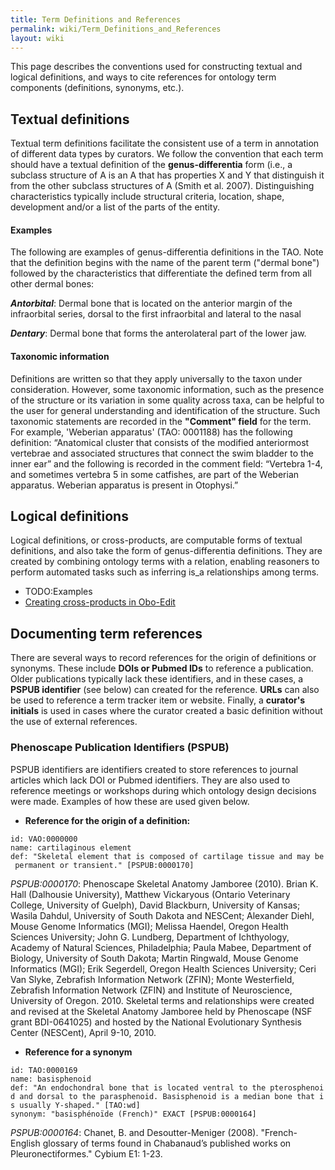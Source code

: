 ```yaml
---
title: Term Definitions and References
permalink: wiki/Term_Definitions_and_References
layout: wiki
---
```


This page describes the conventions used for constructing textual and
logical definitions, and ways to cite references for ontology term
components (definitions, synonyms, etc.).

## Textual definitions

Textual term definitions facilitate the consistent use of a term in
annotation of different data types by curators. We follow the convention
that each term should have a textual definition of the
**genus-differentia** form (i.e., a subclass structure of A is an A that
has properties X and Y that distinguish it from the other subclass
structures of A (Smith et al. 2007). Distinguishing characteristics
typically include structural criteria, location, shape, development
and/or a list of the parts of the entity.

#### Examples

The following are examples of genus-differentia definitions in the TAO.
Note that the definition begins with the name of the parent term
("dermal bone") followed by the characteristics that differentiate the
defined term from all other dermal bones:

***Antorbital***: Dermal bone that is located on the anterior margin of
the infraorbital series, dorsal to the first infraorbital and lateral to
the nasal

***Dentary***: Dermal bone that forms the anterolateral part of the
lower jaw.

#### Taxonomic information

Definitions are written so that they apply universally to the taxon
under consideration. However, some taxonomic information, such as the
presence of the structure or its variation in some quality across taxa,
can be helpful to the user for general understanding and identification
of the structure. Such taxonomic statements are recorded in the
**"Comment" field** for the term. For example, 'Weberian apparatus'
(TAO: 0001188) has the following definition: “Anatomical cluster that
consists of the modified anteriormost vertebrae and associated
structures that connect the swim bladder to the inner ear” and the
following is recorded in the comment field: “Vertebra 1-4, and sometimes
vertebra 5 in some catfishes, are part of the Weberian apparatus.
Weberian apparatus is present in Otophysi.”

## Logical definitions

Logical definitions, or cross-products, are computable forms of textual
definitions, and also take the form of genus-differentia definitions.
They are created by combining ontology terms with a relation, enabling
reasoners to perform automated tasks such as inferring is_a
relationships among terms.

- TODO:Examples
- [Creating cross-products in
  Obo-Edit](http://oboedit.org/docs/html/Introduction_to_Cross_Products.htm)

## Documenting term references

There are several ways to record references for the origin of
definitions or synonyms. These include **DOIs or Pubmed IDs** to
reference a publication. Older publications typically lack these
identifiers, and in these cases, a **PSPUB identifier** (see below) can
created for the reference. **URLs** can also be used to reference a term
tracker item or website. Finally, a **curator's initials** is used in
cases where the curator created a basic definition without the use of
external references.

### Phenoscape Publication Identifiers (PSPUB)

PSPUB identifiers are identifiers created to store references to journal
articles which lack DOI or Pubmed identifiers. They are also used to
reference meetings or workshops during which ontology design decisions
were made. Examples of how these are used given below.

- **Reference for the origin of a definition:**

`id: VAO:0000000`  
`name: cartilaginous element`  
`def: "Skeletal element that is composed of cartilage tissue and may be permanent or transient." [PSPUB:0000170]`

  
  
*PSPUB:0000170*: Phenoscape Skeletal Anatomy Jamboree (2010). Brian K.
Hall (Dalhousie University), Matthew Vickaryous (Ontario Veterinary
College, University of Guelph), David Blackburn, University of Kansas;
Wasila Dahdul, University of South Dakota and NESCent; Alexander Diehl,
Mouse Genome Informatics (MGI); Melissa Haendel, Oregon Health Sciences
University; John G. Lundberg, Department of Ichthyology, Academy of
Natural Sciences, Philadelphia; Paula Mabee, Department of Biology,
University of South Dakota; Martin Ringwald, Mouse Genome Informatics
(MGI); Erik Segerdell, Oregon Health Sciences University; Ceri Van
Slyke, Zebrafish Information Network (ZFIN); Monte Westerfield,
Zebrafish Information Network (ZFIN) and Institute of Neuroscience,
University of Oregon. 2010. Skeletal terms and relationships were
created and revised at the Skeletal Anatomy Jamboree held by Phenoscape
(NSF grant BDI-0641025) and hosted by the National Evolutionary
Synthesis Center (NESCent), April 9-10, 2010.

- **Reference for a synonym**

`id: TAO:0000169`  
`name: basisphenoid`  
`def: "An endochondral bone that is located ventral to the pterosphenoid and dorsal to the parasphenoid. Basisphenoid is a median bone that is usually Y-shaped." [TAO:wd]`  
`synonym: "basisphénoïde (French)" EXACT [PSPUB:0000164]`

  
  
*PSPUB:0000164*: Chanet, B. and Desoutter-Meniger (2008).
"French-English glossary of terms found in Chabanaud’s published works
on Pleuronectiformes." Cybium E1: 1-23.
